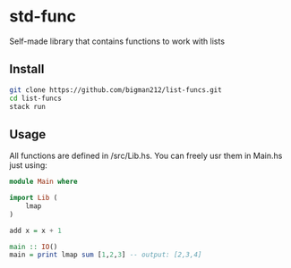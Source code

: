 # std-func
Self-made library that contains functions to work with lists

## Install
```bash
git clone https://github.com/bigman212/list-funcs.git
cd list-funcs
stack run 
```

## Usage
All functions are defined in /src/Lib.hs.
You can freely usr them in Main.hs just using:
```haskell
module Main where

import Lib (
    lmap
)

add x = x + 1

main :: IO()
main = print lmap sum [1,2,3] -- output: [2,3,4]
```
